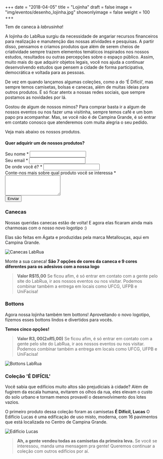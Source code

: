 +++
date = "2018-04-05"
title = "Lojinha"
draft = false
image = "img/eventos/desenho_lojinha.jpg"
showonlyimage = false
weight = 100
+++

Tem de caneca à *labrusinha*!
<!--more-->

A lojinha do LabRua surgiu da necessidade de angariar recursos financeiros para realização e manutenção das nossas atividades e pesquisas. A partir disso, pensamos e criamos produtos que além de serem cheios de criatividade sempre trazem elementos temáticos inspirados nos nossos estudos, resultados ou outras percepções sobre o espaço público.
Assim, muito mais do que adquirir objetos legais, você nos ajuda a continuar desenvolvendo estudos que pensem a cidade de forma participativa, democrática e voltada para as pessoas.

De vez em quando lançamos algumas coleções, como a do ‘É Difícil’, mas sempre temos camisetas, bolsas e canecas, além de muitas ideias para outros produtos. É só ficar atentx a nossas redes sociais, que sempre postamos as novidades por lá.

​Gostou de algum de nossos mimos? Para comprar basta ir a algum de nossos eventos ou nos fazer uma visitinha, sempre temos café e um bom papo pra acompanhar. Mas, se você não é de Campina Grande, é só entrar em contato conosco que atenderemos com muita alegria o seu pedido.

Veja mais abaixo os nossos produtos.


<h4>Quer adquirir um de nossos produtos?</h4>
<form id="contact-form" class="contact-form form" method="post" action="https://formspree.io/lojinha@labrua.org">
  <div class="controls">
    <div class="form-group">
      <label for="name">Seu nome *</label>
      <input type="text" name="name" id="name" required="required" class="form-control">
    </div>
    <div class="form-group">
      <label for="email">Seu email *</label>
      <input type="email" name="email" id="email" required="required" class="form-control">
    </div>
    <div class="form-group">
      <label for="cidade">De onde você é? *</label>
      <input type="text" name="name" id="name" required="required" class="form-control">
    </div>
    <div class="form-group">
      <label for="message">Conte-nos mais sobre qual produto você se interessa *</label>
      <textarea rows="4" name="message" id="message" required="required" class="form-control"></textarea>
    </div>
    <div>
      <input type="submit" value="Enviar" class="btn btn-ghost">
    </div>
  </div>
</form>

### Canecas
Nossas queridas canecas estão de volta! E agora elas ficaram ainda mais charmosas com o nosso novo logotipo :)

Elas são feitas em Ágata e produzidas pela marca Metallouças, aqui em Campina Grande.

![Canecas LabRua](../../img/Lojinha/canecas.jpeg)

Monte a sua caneca! **São 7 opções de cores da caneca e 9 cores diferentes para os adesivos com a nossa logo**

>**Valor R$15,00**
>Se ficou afim, é só entrar em contato com a gente pelo site do LabRua, ir aos nossos eventos ou nos visitar. Podemos combinar também a entrega em locais como UFCG, UFPB e UniFacisa!


### Bottons
Agora nossa lojinha também tem bottons! Aproveitando o novo logotipo, fizemos esses bottons lindos e divertidos para vocês.

**Temos cinco opções!**

>**Valor R$3,00 (2x R$5,00)**
>Se ficou afim, é só entrar em contato com a gente pelo site do LabRua, ir aos nossos eventos ou nos visitar. Podemos combinar também a entrega em locais como UFCG, UFPB e UniFacisa!


![Bottons LabRua](../../img/Lojinha/bottons.gif)


### Coleção 'É DIFÍCIL'
Você sabia que edifícios muito altos são prejudiciais à cidade?
Além de fugirem da escala humana, evitarem os olhos da rua, eles elevam o custo do solo urbano e tornam menos provavél o desenvolvimento dos lotes vazios.

O primeiro produto dessa coleção foram as camisetas **É Difícil, Lucas**
O Edifício Lucas é uma edificação de uso misto, moderna, com 16 pavimentos que está localizada no Centro de Campina Grande.

![Edifício Lucas](../../img/Lojinha/edificiolucas.jpeg)

>**Ah, a gente vendeu todas as camisetas da primeira leva.** Se você se interessou, manda uma mensagem pra gente! Queremos continuar a coleção com outros edifícios por aí.
